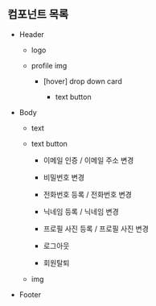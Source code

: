 ## 컴포넌트 목록

- Header

  - logo

  - profile img

    - [hover] drop down card

      - text button

- Body

  - text

  - text button

    - 이메일 인증 / 이메일 주소 변경

    - 비밀번호 변경

    - 전화번호 등록 / 전화번호 변경

    - 닉네임 등록 / 닉네임 변경

    - 프로필 사진 등록 / 프로필 사진 변경

    - 로그아웃

    - 회원탈퇴

  - img

- Footer
